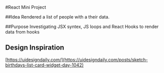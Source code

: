 #React Mini Project

##Idea
Rendered a list of people with a their data.

##Purpose
Investigating JSX syntex, JS loops and React Hooks to render data from hooks

## Design Inspiration

[https://uidesigndaily.com/](https://uidesigndaily.com/posts/sketch-birthdays-list-card-widget-day-1042)
